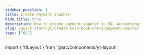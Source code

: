 ```yaml
---
sidebar_position: 1
title: Create Payment Voucher
hide_title: true
description: How to create payment voucher in SQL Accounting
slug: /quick-start/gl/create-cash-book-entry-payment-voucher
tags: ["GL"]
---
```


import { YtLayout } from '@src/components/yt-layout';

<YtLayout 
    url="https://www.youtube.com/embed/Hy-YVj7gvSY?autoplay=1"
    videoId="Hy-YVj7gvSY"
    title="Cash Book Entry - Payment Voucher"
/>
